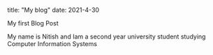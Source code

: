 title: "My blog"
date: 2021-4-30

My first Blog Post 

My name is Nitish and Iam a second year university student studying Computer Information Systems

